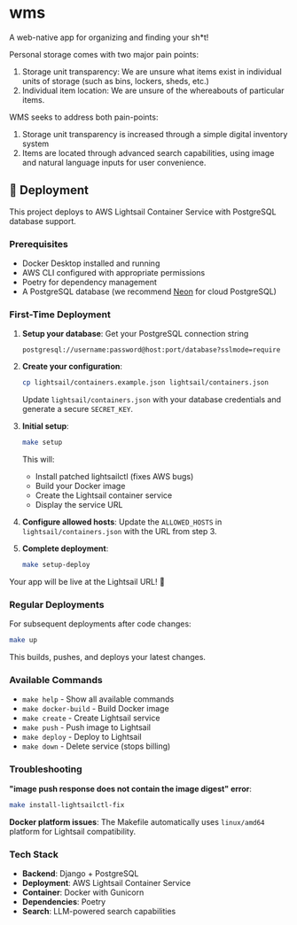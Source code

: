 # wms
A web-native app for organizing and finding your sh*t!

Personal storage comes with two major pain points:
1) Storage unit transparency: We are unsure what items exist in individual units of storage (such as bins, lockers, sheds, etc.)
2) Individual item location: We are unsure of the whereabouts of particular items. 

WMS seeks to address both pain-points:
1) Storage unit transparency is increased through a simple digital inventory system
2) Items are located through advanced search capabilities, using image and natural language inputs for user convenience.

## 🚀 Deployment

This project deploys to AWS Lightsail Container Service with PostgreSQL database support.

### Prerequisites

- Docker Desktop installed and running
- AWS CLI configured with appropriate permissions
- Poetry for dependency management
- A PostgreSQL database (we recommend [Neon](https://neon.tech) for cloud PostgreSQL)

### First-Time Deployment

1. **Setup your database**: Get your PostgreSQL connection string
   ```
   postgresql://username:password@host:port/database?sslmode=require
   ```

2. **Create your configuration**:
   ```bash
   cp lightsail/containers.example.json lightsail/containers.json
   ```
   Update `lightsail/containers.json` with your database credentials and generate a secure `SECRET_KEY`.

3. **Initial setup**:
   ```bash
   make setup
   ```
   This will:
   - Install patched lightsailctl (fixes AWS bugs)
   - Build your Docker image 
   - Create the Lightsail container service
   - Display the service URL

4. **Configure allowed hosts**:
   Update the `ALLOWED_HOSTS` in `lightsail/containers.json` with the URL from step 3.

5. **Complete deployment**:
   ```bash
   make setup-deploy
   ```

Your app will be live at the Lightsail URL! 🎉

### Regular Deployments

For subsequent deployments after code changes:

```bash
make up
```

This builds, pushes, and deploys your latest changes.

### Available Commands

- `make help` - Show all available commands
- `make docker-build` - Build Docker image
- `make create` - Create Lightsail service
- `make push` - Push image to Lightsail
- `make deploy` - Deploy to Lightsail
- `make down` - Delete service (stops billing)

### Troubleshooting

**"image push response does not contain the image digest" error**:
```bash
make install-lightsailctl-fix
```

**Docker platform issues**: The Makefile automatically uses `linux/amd64` platform for Lightsail compatibility.

### Tech Stack

- **Backend**: Django + PostgreSQL
- **Deployment**: AWS Lightsail Container Service
- **Container**: Docker with Gunicorn
- **Dependencies**: Poetry
- **Search**: LLM-powered search capabilities 
